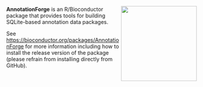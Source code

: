 [<img src="https://www.bioconductor.org/images/logo/jpg/bioconductor_logo_rgb.jpg" width="200" align="right"/>](https://bioconductor.org/)

**AnnotationForge** is an R/Bioconductor package that provides tools for building SQLite-based annotation data packages.

See https://bioconductor.org/packages/AnnotationForge for more information including how to install the release version of the package (please refrain from installing directly from GitHub).

